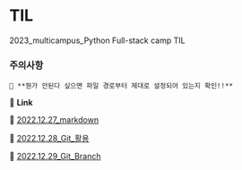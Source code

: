 # **TIL** 
2023_multicampus_Python Full-stack camp TIL

### **주의사항**
`📁 **뭔가 안된다 싶으면 파일 경로부터 제대로 설정되어 있는지 확인!!**`

📘 **Link**

📄 [2022.12.27_markdown](https://github.com/zzgh06/TIL/blob/master/markdown.md)

📄 [2022.12.28_Git_활용](https://github.com/zzgh06/TIL/blob/master/Git.md)

📄 [2022.12.29_Git_Branch](https://github.com/zzgh06/TIL/blob/master/GitBranch.md)
